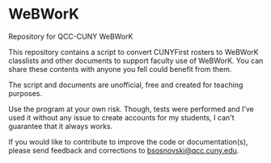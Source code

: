 # WeBWorK
Repository for QCC-CUNY WeBWorK

This repository contains a script to convert CUNYFirst rosters to WeBWorK classlists and other documents to support faculty use of WeBWorK.  You can share these contents with anyone you fell could benefit from them.

The script and documents are unofficial, free and created for teaching purposes. 

Use the program at your own risk. Though, tests were performed and I’ve used it without any issue to create accounts for my students, I can't guarantee that it always works. 

If you would like to contribute to improve the code or documentation(s), please send feedback and corrections to bsosnovski@qcc.cuny.edu.


